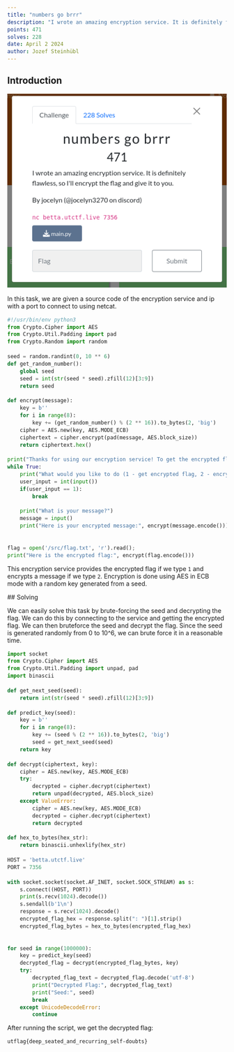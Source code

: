 ```yaml
---
title: "numbers go brrr"
description: "I wrote an amazing encryption service. It is definitely flawless, so I'll encrypt the flag and give it to you."
points: 471
solves: 228
date: April 2 2024
author: Jozef Steinhübl
---
```


## Introduction

![task](https://raw.githubusercontent.com/GerlachSnezka/utctf/main/assets/2024-crypto-numbersgobrrr-task.png)

In this task, we are given a source code of the encryption service and ip with a port to connect to using netcat.
```py
#!/usr/bin/env python3
from Crypto.Cipher import AES
from Crypto.Util.Padding import pad
from Crypto.Random import random

seed = random.randint(0, 10 ** 6)
def get_random_number():
    global seed 
    seed = int(str(seed * seed).zfill(12)[3:9])
    return seed

def encrypt(message):
    key = b''
    for i in range(8):
        key += (get_random_number() % (2 ** 16)).to_bytes(2, 'big')
    cipher = AES.new(key, AES.MODE_ECB)
    ciphertext = cipher.encrypt(pad(message, AES.block_size))
    return ciphertext.hex()

print("Thanks for using our encryption service! To get the encrypted flag, type 1. To encrypt a message, type 2.")
while True:
    print("What would you like to do (1 - get encrypted flag, 2 - encrypt a message)?")
    user_input = int(input())
    if(user_input == 1):
        break

    print("What is your message?")
    message = input()
    print("Here is your encrypted message:", encrypt(message.encode()))


flag = open('/src/flag.txt', 'r').read();
print("Here is the encrypted flag:", encrypt(flag.encode()))
```

This encryption service provides the encrypted flag if we type `1` and encrypts a message if we type `2`. Encryption is done using AES in ECB mode with a random key generated from a seed.

## Solving

We can easily solve this task by brute-forcing the seed and decrypting the flag. We can do this by connecting to the service and getting the encrypted flag. We can then bruteforce the seed and decrypt the flag. Since the seed is generated randomly from 0 to 10^6, we can brute force it in a reasonable time.

```py
import socket
from Crypto.Cipher import AES
from Crypto.Util.Padding import unpad, pad
import binascii

def get_next_seed(seed):
    return int(str(seed * seed).zfill(12)[3:9])

def predict_key(seed):
    key = b''
    for i in range(8):
        key += (seed % (2 ** 16)).to_bytes(2, 'big')
        seed = get_next_seed(seed)
    return key

def decrypt(ciphertext, key):
    cipher = AES.new(key, AES.MODE_ECB)
    try:
        decrypted = cipher.decrypt(ciphertext)
        return unpad(decrypted, AES.block_size)
    except ValueError:
        cipher = AES.new(key, AES.MODE_ECB)
        decrypted = cipher.decrypt(ciphertext)
        return decrypted

def hex_to_bytes(hex_str):
    return binascii.unhexlify(hex_str)

HOST = 'betta.utctf.live'
PORT = 7356

with socket.socket(socket.AF_INET, socket.SOCK_STREAM) as s:
    s.connect((HOST, PORT))
    print(s.recv(1024).decode())
    s.sendall(b'1\n')
    response = s.recv(1024).decode()
    encrypted_flag_hex = response.split(": ")[1].strip()
    encrypted_flag_bytes = hex_to_bytes(encrypted_flag_hex)


for seed in range(1000000):  
    key = predict_key(seed)
    decrypted_flag = decrypt(encrypted_flag_bytes, key)
    try:
        decrypted_flag_text = decrypted_flag.decode('utf-8')
        print("Decrypted Flag:", decrypted_flag_text)
        print("Seed:", seed)
        break  
    except UnicodeDecodeError:
        continue
```

After running the script, we get the decrypted flag:
```
utflag{deep_seated_and_recurring_self-doubts}
```